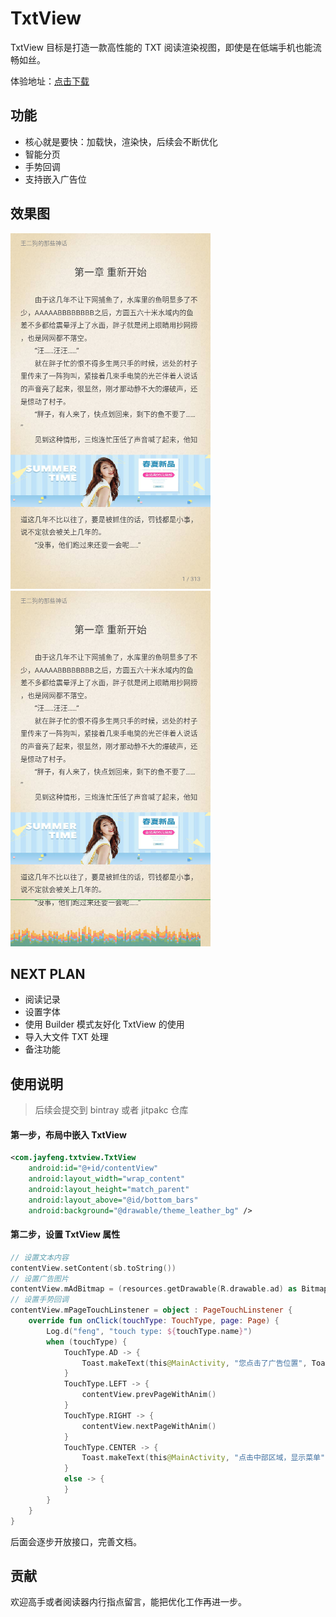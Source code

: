 # TxtView

TxtView 目标是打造一款高性能的 TXT 阅读渲染视图，即使是在低端手机也能流畅如丝。

体验地址：[点击下载](release/)


## 功能

- 核心就是要快：加载快，渲染快，后续会不断优化
- 智能分页
- 手势回调
- 支持嵌入广告位

## 效果图

![Screenshot](art/screen-normal.png)
![Screenshot](art/screen-gpu.png)


## NEXT PLAN

- 阅读记录
- 设置字体
- 使用 Builder 模式友好化 TxtView 的使用
- 导入大文件 TXT 处理
- 备注功能

## 使用说明

> 后续会提交到 bintray 或者 jitpakc 仓库

#### 第一步，布局中嵌入 TxtView

```xml
<com.jayfeng.txtview.TxtView
    android:id="@+id/contentView"
    android:layout_width="wrap_content"
    android:layout_height="match_parent"
    android:layout_above="@id/bottom_bars"
    android:background="@drawable/theme_leather_bg" />
```

#### 第二步，设置 TxtView 属性

```kotlin
// 设置文本内容
contentView.setContent(sb.toString())
// 设置广告图片
contentView.mAdBitmap = (resources.getDrawable(R.drawable.ad) as BitmapDrawable).bitmap
// 设置手势回调
contentView.mPageTouchLinstener = object : PageTouchLinstener {
    override fun onClick(touchType: TouchType, page: Page) {
        Log.d("feng", "touch type: ${touchType.name}")
        when (touchType) {
            TouchType.AD -> {
                Toast.makeText(this@MainActivity, "您点击了广告位置", Toast.LENGTH_SHORT).show()
            }
            TouchType.LEFT -> {
                contentView.prevPageWithAnim()
            }
            TouchType.RIGHT -> {
                contentView.nextPageWithAnim()
            }
            TouchType.CENTER -> {
                Toast.makeText(this@MainActivity, "点击中部区域，显示菜单", Toast.LENGTH_SHORT).show()
            }
            else -> {
            }
        }
    }
}
```

后面会逐步开放接口，完善文档。

## 贡献

欢迎高手或者阅读器内行指点留言，能把优化工作再进一步。
